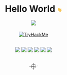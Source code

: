<div align="center">
  <h1> Hello World <img src="hand_wave.gif" alt="hand_wave.gif" width="3%"/></h1>
</div>

<!-- 
Languages used in public repos
![Top Langs](https://github-readme-stats.vercel.app/api/top-langs/?username=migueltc13&theme=dark)
-->

<!-- ![Snake animation](https://github.com/migueltc13/migueltc13/blob/output/github-contribution-grid-snake.svg) -->
<div align="center">
  <img src="https://github.com/migueltc13/migueltc13/blob/output/github-contribution-grid-snake.svg"/>
</div>

<br>

<!-- 
TryHackMe Profile Badge
<script src="https://tryhackme.com/badge/1134216"></script>
-->
<div align="center">
  <a target="_blank" href="https://tryhackme.com/p/z0d1ac"><img src="https://tryhackme-badges.s3.amazonaws.com/z0d1ac.png" alt="TryHackMe"></a>
</div>

<br>

<p float="left" align="center">
  <a target="_blank" href="https://tryhackme.com/z0d1ac/badges/mr-robot"><img src="https://tryhackme.com/img/badges/mrrobot.svg" width="10%"></a>
  <a target="_blank" href="https://tryhackme.com/z0d1ac/badges/terminaled"><img src="https://tryhackme.com/img/badges/linux.svg" width="10%"></a>
  <a target="_blank" href="https://tryhackme.com/z0d1ac/badges/ohsint"><img src="https://tryhackme.com/img/badges/ohsint.svg" width="10%"></a>
  <a target="_blank" href="https://tryhackme.com/z0d1ac/badges/hash-cracker"><img src="https://tryhackme.com/img/badges/hashcracker.svg" width="10%"></a>
  <a target="_blank" href="https://tryhackme.com/z0d1ac/badges/koth-game"><img src="https://tryhackme.com/img/badges/king.svg" width="10%"></a>
  <a target="_blank" href="https://tryhackme.com/z0d1ac/badges/7-day-streak"><img src="https://tryhackme.com/img/badges/streak7.svg" width="10%"></a>
</p>

<br>

<div align="center">
  <a target="_blank" href="#"><img src="z0d1ac.png" width="5%"></a>
</div>

<!--
**migueltc13/migueltc13** is a ✨ _special_ ✨ repository because its `README.md` (this file) appears on your GitHub profile.

Here are some ideas to get you started:

- 🔭 I’m currently working on ...
- 🌱 I’m currently learning ...
- 👯 I’m looking to collaborate on ...
- 🤔 I’m looking for help with ...
- 💬 Ask me about ...
- 📫 How to reach me: ...
- 😄 Pronouns: ...
- ⚡ Fun fact: ...
-->
